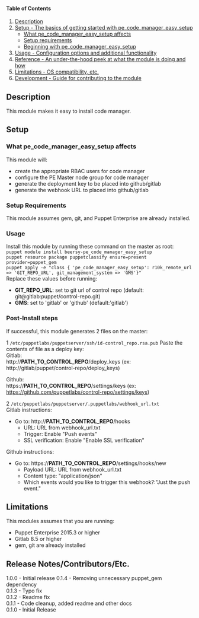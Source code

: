 #### Table of Contents

1. [Description](#description)
1. [Setup - The basics of getting started with pe_code_manager_easy_setup](#setup)
    * [What pe_code_manager_easy_setup affects](#what-pe_code_manager_easy_setup-affects)
    * [Setup requirements](#setup-requirements)
    * [Beginning with pe_code_manager_easy_setup](#beginning-with-pe_code_manager_easy_setup)
1. [Usage - Configuration options and additional functionality](#usage)
1. [Reference - An under-the-hood peek at what the module is doing and how](#reference)
1. [Limitations - OS compatibility, etc.](#limitations)
1. [Development - Guide for contributing to the module](#development)

## Description
This module makes it easy to install code manager.
## Setup
### What pe_code_manager_easy_setup affects
This module will:
* create the appropriate RBAC users for code manager
* configure the PE Master node group for code manager
* generate the deployment key to be placed into github/gitlab
* generate the webhook URL to placed into github/gitlab

### Setup Requirements
This module assumes gem, git, and Puppet Enterprise are already installed.

### Usage
Install this module by running these command on the master as root:  
`puppet module install beersy-pe_code_manager_easy_setup`  
`puppet resource package puppetclassify ensure=present provider=puppet_gem`  
`puppet apply -e "class { 'pe_code_manager_easy_setup': r10k_remote_url => 'GIT_REPO_URL', git_management_system => 'GMS'}"`  
Replace these values before running:
* **GIT_REPO_URL**: set to git url of control repo (default: git@gitlab:puppet/control-repo.git)
* **GMS**:  set to 'gitlab' or 'github' (default:'gitlab')

### Post-Install steps
If successful, this module generates 2 files on the master:  

1 `/etc/puppetlabs/puppetserver/ssh/id-control_repo.rsa.pub`
Paste the contents of file as a deploy key:  
Gitlab:  
http://**PATH_TO_CONTROL_REPO**/deploy_keys (ex: http://gitlab/puppet/control-repo/deploy_keys)

Github:  
https://**PATH_TO_CONTROL_REPO**/settings/keys
(ex: https://github.com/puppetlabs/control-repo/settings/keys)  

2 `/etc/puppetlabs/puppetserver/.puppetlabs/webhook_url.txt`  
Gitlab instructions:
* Go to: http://**PATH_TO_CONTROL_REPO**/hooks
  * URL: URL from webhook_url.txt
  * Trigger: Enable "Push events"
  * SSL verification: Enable "Enable SSL verification"

Github instructions:
* Go to: https://**PATH_TO_CONTROL_REPO**/settings/hooks/new
  * Payload URL: URL from webhook_url.txt
  * Content type: "application/json"
  * Which events would you like to trigger this webhook?:"Just the push event."

## Limitations
This modules assumes that you are running:
* Puppet Enterprise 2015.3 or higher
* Gitlab 8.5 or higher
* gem, git are already installed

## Release Notes/Contributors/Etc.
1.0.0 - Initial release
0.1.4 - Removing unnecessary puppet_gem dependency  
0.1.3 - Typo fix  
0.1.2 - Readme fix  
0.1.1 - Code cleanup, added readme and other docs  
0.1.0 - Initial Release
